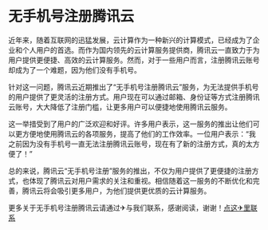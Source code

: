 # 无手机号注册腾讯云

近年来，随着互联网的迅猛发展，云计算作为一种新兴的计算模式，已经成为了企业和个人用户的首选。而作为国内领先的云计算服务提供商，腾讯云一直致力于为用户提供更便捷、高效的云计算服务。然而，对于一些用户而言，注册腾讯云账号却成为了一个难题，因为他们没有手机号。

针对这一问题，腾讯云近期推出了“无手机号注册腾讯云”服务，为无法提供手机号的用户提供了更灵活的注册方式。用户现在可以通过邮箱、身份证等方式注册腾讯云账号，大大降低了注册门槛，让更多用户可以便捷地使用腾讯云服务。

这一举措受到了用户的广泛欢迎和好评。许多用户表示，这一服务的推出让他们可以更方便地使用腾讯云的各项服务，提高了他们的工作效率。一位用户表示：“我之前因为没有手机号一直无法注册腾讯云账号，现在有了新的注册方式，真的太方便了！”

总的来说，腾讯云“无手机号注册”服务的推出，不仅为用户提供了更便捷的注册方式，也体现了腾讯云对用户需求的关注和重视。相信随着这一服务的不断优化和完善，腾讯云将会吸引更多用户，为他们提供更优质的云计算服务。

更多关于无手机号注册腾讯云请通过✈与我们联系，感谢阅读，谢谢！[点这✈里联系](https://www.k02.cc)